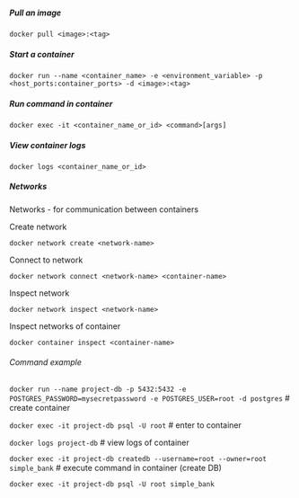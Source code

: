 
##### Pull an image
`docker pull <image>:<tag>`

##### Start a container
`docker run --name <container_name> -e <environment_variable> -p <host_ports:container_ports> -d <image>:<tag>`

##### Run command in container
`docker exec -it <container_name_or_id> <command>[args]`

##### View container logs
`docker logs <container_name_or_id>`

##### Networks

Networks - for communication between containers

Create network

`docker network create <network-name>`

Connect to network

`docker network connect <network-name> <container-name>`

Inspect network

`docker network inspect <network-name>`

Inspect networks of container

`docker container inspect <container-name>`

###### Command example

`docker run --name project-db -p 5432:5432 -e POSTGRES_PASSWORD=mysecretpassword -e POSTGRES_USER=root -d postgres` # create container

`docker exec -it project-db psql -U root`  # enter to container

`docker logs project-db` # view logs of container

`docker exec -it project-db createdb --username=root --owner=root simple_bank` # execute command in container (create DB)

`docker exec -it project-db psql -U root simple_bank`

  
